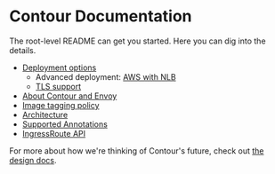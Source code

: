 # Contour Documentation

The root-level README can get you started. Here you can dig into the details.

* [Deployment options](deploy-options.md)
  * Advanced deployment: [AWS with NLB](deploy-aws-nlb.md)
  * [TLS support](tls.md)
* [About Contour and Envoy](about.md)
* [Image tagging policy](tagging.md)
* [Architecture](architecture.md)
* [Supported Annotations](annotations.md)
* [IngressRoute API](ingressroute.md)

For more about how we're thinking of Contour's future, check out [the design docs](../design/).